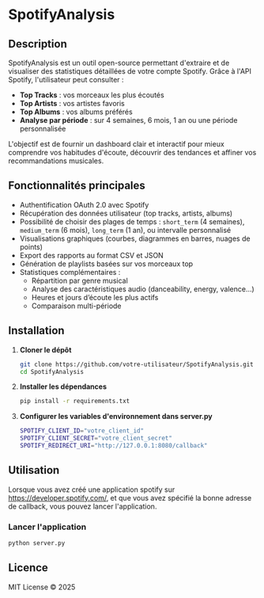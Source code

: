 # SpotifyAnalysis

## Description

SpotifyAnalysis est un outil open-source permettant d'extraire et de visualiser des statistiques détaillées de votre compte Spotify. Grâce à l'API Spotify, l'utilisateur peut consulter :

- **Top Tracks** : vos morceaux les plus écoutés
- **Top Artists** : vos artistes favoris
- **Top Albums** : vos albums préférés
- **Analyse par période** : sur 4 semaines, 6 mois, 1 an ou une période personnalisée

L'objectif est de fournir un dashboard clair et interactif pour mieux comprendre vos habitudes d'écoute, découvrir des tendances et affiner vos recommandations musicales.

## Fonctionnalités principales

- Authentification OAuth 2.0 avec Spotify
- Récupération des données utilisateur (top tracks, artists, albums)
- Possibilité de choisir des plages de temps : `short_term` (4 semaines), `medium_term` (6 mois), `long_term` (1 an), ou intervalle personnalisé
- Visualisations graphiques (courbes, diagrammes en barres, nuages de points)
- Export des rapports au format CSV et JSON
- Génération de playlists basées sur vos morceaux top
- Statistiques complémentaires :
  - Répartition par genre musical
  - Analyse des caractéristiques audio (danceability, energy, valence…)
  - Heures et jours d’écoute les plus actifs
  - Comparaison multi-période

## Installation

1. **Cloner le dépôt**
   ```bash
   git clone https://github.com/votre-utilisateur/SpotifyAnalysis.git
   cd SpotifyAnalysis
   ```
2. **Installer les dépendances**
   ```bash
   pip install -r requirements.txt
   ```
3. **Configurer les variables d'environnement dans server.py**
   ```bash
   SPOTIFY_CLIENT_ID="votre_client_id"
   SPOTIFY_CLIENT_SECRET="votre_client_secret"
   SPOTIFY_REDIRECT_URI="http://127.0.0.1:8080/callback"
   ```

## Utilisation
Lorsque vous avez créé une application spotify sur https://developer.spotify.com/, et que vous avez spécifié la bonne adresse de callback, vous pouvez lancer l'application.

### Lancer l'application

```bash
python server.py
```

## Licence

MIT License © 2025

